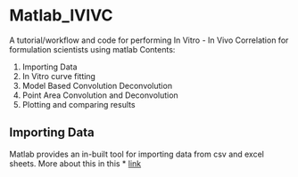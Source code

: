 # Matlab_IVIVC
A tutorial/workflow and code for performing In Vitro - In Vivo Correlation for formulation scientists using matlab
Contents:
1) Importing Data
2) In Vitro curve fitting
3) Model Based Convolution Deconvolution 
4) Point Area Convolution and Deconvolution
5) Plotting and comparing results

## Importing Data

Matlab provides an in-built tool for importing data from csv and excel sheets. More about this in this * [link](https://in.mathworks.com/help/matlab/import_export/ways-to-import-spreadsheets.html?s_tid=mwa_osa_a)
